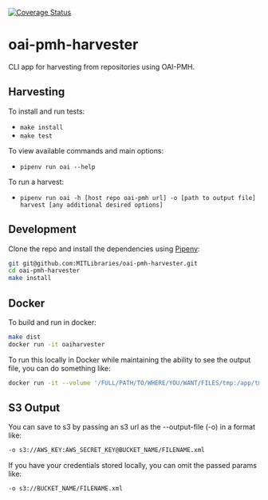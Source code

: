 [![Coverage Status](https://coveralls.io/repos/github/MITLibraries/oai-pmh-harvester/badge.svg?branch=rdi-updates)](https://coveralls.io/github/MITLibraries/oai-pmh-harvester?branch=rdi-updates)

# oai-pmh-harvester

CLI app for harvesting from repositories using OAI-PMH.

## Harvesting

To install and run tests:
- `make install`
- `make test`

To view available commands and main options:
- `pipenv run oai --help`

To run a harvest:
- `pipenv run oai -h [host repo oai-pmh url] -o [path to output file] harvest [any additional desired options]`

## Development

Clone the repo and install the dependencies using [Pipenv](https://docs.pipenv.org/):

```bash
git git@github.com:MITLibraries/oai-pmh-harvester.git
cd oai-pmh-harvester
make install
```

## Docker

To build and run in docker:

```bash
make dist
docker run -it oaiharvester
```

To run this locally in Docker while maintaining the ability to see the output file, you can do something like:

```bash
docker run -it --volume '/FULL/PATH/TO/WHERE/YOU/WANT/FILES/tmp:/app/tmp' oaiharvester -h https://aspace-staff-dev.mit.edu/oai -o tmp/out.xml harvest -m oai_ead
```

## S3 Output

You can save to s3 by passing an s3 url as the --output-file (-o) in a format like:

```bash
-o s3://AWS_KEY:AWS_SECRET_KEY@BUCKET_NAME/FILENAME.xml
```

If you have your credentials stored locally, you can omit the passed params like:

```bash
-o s3://BUCKET_NAME/FILENAME.xml
```